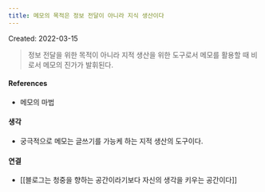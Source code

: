 ```yaml
---
title: 메모의 목적은 정보 전달이 아니라 지식 생산이다
---
```


Created: 2022-03-15

>정보 전달을 위한 목적이 아니라 지적 생산을 위한 도구로서 메모를 활용할 때 비로서 메모의 진가가 발휘된다.

#### References
- 메모의 마법

#### 생각
- 궁극적으로 메모는 글쓰기를 가능케 하는 지적 생산의 도구이다.

#### 연결
- [[블로그는 청중을 향하는 공간이라기보다 자신의 생각을 키우는 공간이다]]